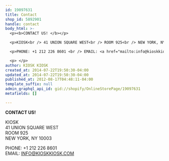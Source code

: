 ```yaml
---
id: 19097631
title: Contact
shop_id: 5892901
handle: contact
body_html: >-
  <p><b>CONTACT US! </b></p>

  <p>KIOSK<br /> 41 UNION SQUARE WEST<br /> ROOM 925<br /> NEW YORK, NY 10003</p>

  <p>PHONE: +1 212 226 8601 <br /> EMAIL: <a href="mailto:info@kioskkiosk.com">INFO@KIOSKKIOSK.COM</a></p>

  <p> </p>
author: KIOSK KIOSK
created_at: 2014-07-22T19:50:30-04:00
updated_at: 2014-07-22T19:50:30-04:00
published_at: 2012-08-17T04:48:11-04:00
template_suffix: null
admin_graphql_api_id: gid://shopify/OnlineStorePage/19097631
metafields: []

---
```


**CONTACT US!** 

KIOSK  
41 UNION SQUARE WEST  
ROOM 925  
NEW YORK, NY 10003

PHONE: +1 212 226 8601   
EMAIL: [INFO@KIOSKKIOSK.COM](mailto:info@kioskkiosk.com)